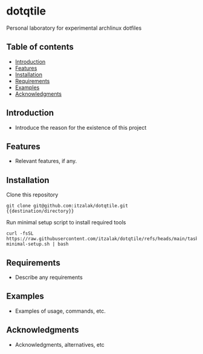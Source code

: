 # dotqtile

Personal laboratory for experimental archlinux dotfiles

## Table of contents

- [Introduction](#introduction)
- [Features](#features)
- [Installation](#installation)
- [Requirements](#requirements)
- [Examples](#examples)
- [Acknowledgments](#acknowledgments)

## Introduction

- Introduce the reason for the existence of this project

## Features

- Relevant features, if any.

## Installation

Clone this repository

```shell
git clone git@github.com:itzalak/dotqtile.git {{destination/directory}}
```

Run minimal setup script to install required tools

```shell
curl -fsSL https://raw.githubusercontent.com/itzalak/dotqtile/refs/heads/main/taskfiles/scripts/00-minimal-setup.sh | bash
```

## Requirements

- Describe any requirements

## Examples

- Examples of usage, commands, etc.

## Acknowledgments

- Acknowledgments, alternatives, etc
